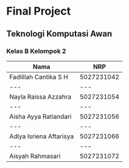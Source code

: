 # Final Project

## Teknologi Komputasi Awan
### Kelas B Kelompok 2

Nama | NRP 
--- | --- 
Fadlillah Cantika S H | 5027231042
--- | ---
Nayla Raissa Azzahra | 5027231054
--- | --- 
Aisha Ayya Ratiandari | 5027231056
--- | ---
Adlya Isriena Aftarisya | 5027231066
--- | ---
Aisyah Rahmasari | 5027231072
